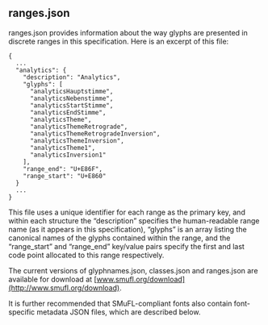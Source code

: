 ## ranges.json

ranges.json provides information about the way glyphs are presented in
discrete ranges in this specification. Here is an excerpt of this file:

```
{
  ...
  "analytics": {
    "description": "Analytics",
    "glyphs": [
      "analyticsHauptstimme",
      "analyticsNebenstimme",
      "analyticsStartStimme",
      "analyticsEndStimme",
      "analyticsTheme",
      "analyticsThemeRetrograde",
      "analyticsThemeRetrogradeInversion",
      "analyticsThemeInversion",
      "analyticsTheme1",
      "analyticsInversion1"
    ],
    "range_end": "U+E86F",
    "range_start": "U+E860"
  }
  ...
}
```

This file uses a unique identifier for each range as the primary key,
and within each structure the “description” specifies the human-readable
range name (as it appears in this specification), “glyphs” is an array
listing the canonical names of the glyphs contained within the range,
and the “range\_start” and “range\_end” key/value pairs specify the
first and last code point allocated to this range respectively.

The current versions of glyphnames.json, classes.json and ranges.json
are available for download at
[www.smufl.org/download](http://www.smufl.org/download).

It is further recommended that SMuFL-compliant fonts also contain
font-specific metadata JSON files, which are described below.
